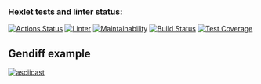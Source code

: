 ### Hexlet tests and linter status:
[![Actions Status](https://github.com/korpeev/frontend-project-lvl2/workflows/hexlet-check/badge.svg)](https://github.com/korpeev/frontend-project-lvl2/actions)
[![Linter](https://github.com/korpeev/frontend-project-lvl2/actions/workflows/linter.yaml/badge.svg)](https://github.com/korpeev/frontend-project-lvl2/actions/workflows/linter.yaml)
[![Maintainability](https://api.codeclimate.com/v1/badges/5adb3d685447457c8fc9/maintainability)](https://codeclimate.com/github/korpeev/frontend-project-lvl2/maintainability)
[![Build Status](https://app.travis-ci.com/korpeev/frontend-project-lvl2.svg?branch=master)](https://app.travis-ci.com/korpeev/frontend-project-lvl2)
[![Test Coverage](https://api.codeclimate.com/v1/badges/5adb3d685447457c8fc9/test_coverage)](https://codeclimate.com/github/korpeev/frontend-project-lvl2/test_coverage)

## Gendiff example
[![asciicast](https://asciinema.org/a/CdKEpxtg7edFmWl4PfZqnPFqU.svg)](https://asciinema.org/a/CdKEpxtg7edFmWl4PfZqnPFqU)
